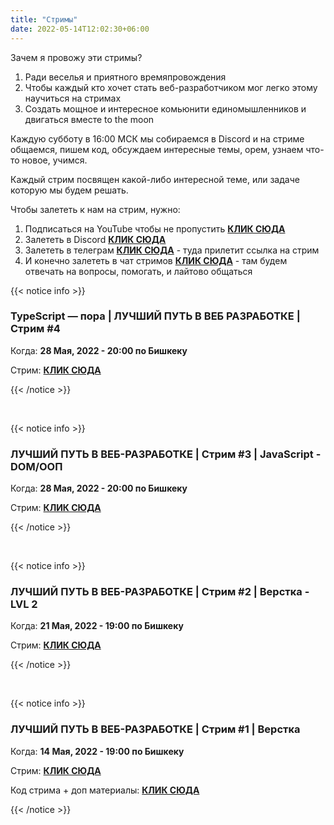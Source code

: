 ```yaml
---
title: "Стримы"
date: 2022-05-14T12:02:30+06:00
---
```


Зачем я провожу эти стримы?

1. Ради веселья и приятного времяпровождения
2. Чтобы каждый кто хочет стать веб-разработчиком мог легко этому научиться на стримах
3. Создать мощное и интересное комьюнити единомышленников и двигаться вместе to the moon

Каждую субботу в 16:00 МСК мы собираемся в Discord и на стриме общаемся, пишем код, обсуждаем интересные темы, орем, узнаем что-то новое, учимся.

Каждый стрим посвящен какой-либо интересной теме, или задаче которую мы будем решать.

Чтобы залететь к нам на стрим, нужно:

1. Подписаться на YouTube чтобы не пропустить <a href="https://www.youtube.com/channel/UCTr_WOGsf2EENbzg14xCpyQ" target="_blank">**КЛИК СЮДА**</a>
2. Залететь в Discord <a href="https://discord.gg/Z4SYWk8Wja" target="_blank">**КЛИК СЮДА**</a>
3. Залететь в телеграм <a href="https://t.me/savchenko_live" target="_blank">**КЛИК СЮДА**</a> - туда прилетит ссылка на стрим
4. И конечно залететь в чат стримов <a href="https://t.me/+cNJagCu7Cwo0ZTky" target="_blank">**КЛИК СЮДА**</a> - там будем отвечать на вопросы, помогать, и лайтово общаться

{{< notice info >}}

### TypeScript — пора | ЛУЧШИЙ ПУТЬ В ВЕБ РАЗРАБОТКЕ | Стрим #4

Когда: **28 Мая, 2022 - 20:00 по Бишкеку**

Стрим: <a href="https://youtu.be/uBPjJ0qlWqY" target="_blank">**КЛИК СЮДА**</a>

{{< /notice >}}

<br/>

{{< notice info >}}

### ЛУЧШИЙ ПУТЬ В ВЕБ-РАЗРАБОТКЕ | Стрим #3 | JavaScript - DOM/ООП

Когда: **28 Мая, 2022 - 20:00 по Бишкеку**

Стрим: <a href="https://youtu.be/fELTpYHsOFI" target="_blank">**КЛИК СЮДА**</a>

{{< /notice >}}

<br/>

{{< notice info >}}

### ЛУЧШИЙ ПУТЬ В ВЕБ-РАЗРАБОТКЕ | Стрим #2 | Верстка - LVL 2

Когда: **21 Мая, 2022 - 19:00 по Бишкеку**

Стрим: <a href="https://youtu.be/xTEPUAgR7EY" target="_blank">**КЛИК СЮДА**</a>

{{< /notice >}}

<br/>

{{< notice info >}}

### ЛУЧШИЙ ПУТЬ В ВЕБ-РАЗРАБОТКЕ | Стрим #1 | Верстка

Когда: **14 Мая, 2022 - 19:00 по Бишкеку**

Стрим: <a href="https://youtu.be/7FrgVz6hl-w" target="_blank">**КЛИК СЮДА**</a>

Код стрима + доп материалы: <a href="https://github.com/savchenko-dev/web-dev-streams/tree/main/stream_1" target="_blank">**КЛИК СЮДА**</a>

{{< /notice >}}
